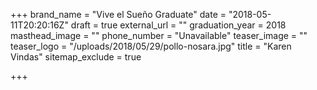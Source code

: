 +++
brand_name = "Vive el Sueño Graduate"
date = "2018-05-11T20:20:16Z"
draft = true
external_url = ""
graduation_year = 2018
masthead_image = ""
phone_number = "Unavailable"
teaser_image = ""
teaser_logo = "/uploads/2018/05/29/pollo-nosara.jpg"
title = "Karen Vindas"
sitemap_exclude = true

+++
